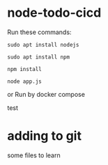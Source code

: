 # node-todo-cicd

Run these commands:


`sudo apt install nodejs`


`sudo apt install npm`


`npm install`

`node app.js`

or Run by docker compose

test

# adding to git 
some files to learn 
